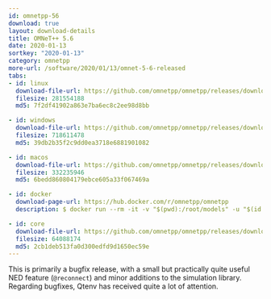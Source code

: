 ```yaml
---
id: omnetpp-56
download: true
layout: download-details
title: OMNeT++ 5.6
date: 2020-01-13
sortkey: "2020-01-13"
category: omnetpp
more-url: /software/2020/01/13/omnet-5-6-released
tabs:
- id: linux
  download-file-url: https://github.com/omnetpp/omnetpp/releases/download/omnetpp-5.6/omnetpp-5.6-src-linux.tgz
  filesize: 281554188
  md5: 7f2df41902a863e7ba6ec8c2ee98d8bb

- id: windows
  download-file-url: https://github.com/omnetpp/omnetpp/releases/download/omnetpp-5.6/omnetpp-5.6-src-windows.zip
  filesize: 718611478
  md5: 39db2b35f2c9dd0ea3718e6881901082

- id: macos
  download-file-url: https://github.com/omnetpp/omnetpp/releases/download/omnetpp-5.6/omnetpp-5.6-src-macosx.tgz
  filesize: 332235946
  md5: 6bedd860804179ebce605a33f067469a

- id: docker
  download-page-url: https://hub.docker.com/r/omnetpp/omnetpp
  description: $ docker run --rm -it -v "$(pwd):/root/models" -u "$(id -u):$(id -g)" omnetpp/omnetpp:u18.04-5.6

- id: core
  download-file-url: https://github.com/omnetpp/omnetpp/releases/download/omnetpp-5.6/omnetpp-5.6-src-core.tgz
  filesize: 64088174
  md5: 2cb1deb513fa0d300edfd9d1650ec59e
---
```


This is primarily a bugfix release, with a small but practically quite useful NED feature (`@reconnect`) and minor additions to the simulation library.
Regarding bugfixes, Qtenv has received quite a lot of attention.
